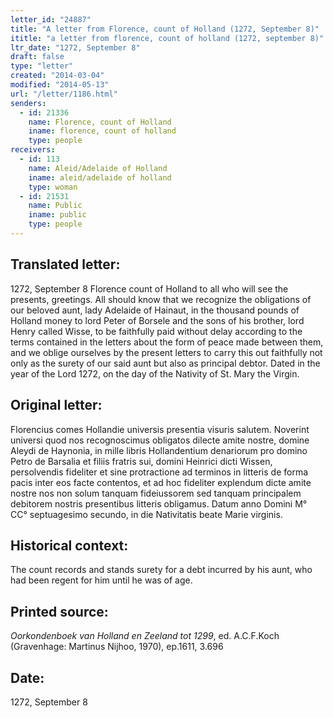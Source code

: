 ```yaml
---
letter_id: "24887"
title: "A letter from Florence, count of Holland (1272, September 8)"
ititle: "a letter from florence, count of holland (1272, september 8)"
ltr_date: "1272, September 8"
draft: false
type: "letter"
created: "2014-03-04"
modified: "2014-05-13"
url: "/letter/1186.html"
senders:
  - id: 21336
    name: Florence, count of Holland
    iname: florence, count of holland
    type: people
receivers:
  - id: 113
    name: Aleid/Adelaide of Holland
    iname: aleid/adelaide of holland
    type: woman
  - id: 21531
    name: Public
    iname: public
    type: people
---
```

<h2> Translated letter:</h2>1272, September 8
Florence count of Holland to all who will see the presents, greetings.
All should know that we recognize the obligations of our beloved aunt, lady Adelaide of Hainaut, in the thousand pounds of Holland money to lord Peter of Borsele and the sons of his brother, lord Henry called Wisse, to be faithfully paid without delay according to the terms contained in the letters about the form of peace made between them, and we oblige ourselves by the present letters to carry this out faithfully not only as the surety of our said aunt but also as principal debtor.
Dated in the year of the Lord 1272, on the day of the Nativity of St. Mary the Virgin.
<h2 class="mt-4"> Original letter:</h2>Florencius comes Hollandie universis presentia visuris salutem. Noverint universi quod nos recognoscimus obligatos dilecte amite nostre, domine Aleydi de Haynonia, in mille libris Hollandentium denariorum pro domino Petro de Barsalia et filiis fratris sui, domini Heinrici dicti Wissen, persolvendis fideliter et sine protractione ad terminos in litteris de forma pacis inter eos facte contentos, et ad hoc fideliter explendum dicte amite nostre nos non solum tanquam fideiussorem sed tanquam principalem debitorem nostris presentibus litteris obligamus.
Datum anno Domini M° CC° septuagesimo secundo, in die Nativitatis beate Marie virginis.
<h2 class="mt-4"> Historical context:</h2>The count records and stands surety for a debt incurred by his aunt, who had been regent for him until he was of age.
<h2 class="mt-4"> Printed source:</h2><p><em>Oorkondenboek van Holland en Zeeland tot 1299</em>, ed. A.C.F.Koch (Gravenhage: Martinus Nijhoo, 1970), ep.1611, 3.696</p><h2 class="mt-4"> Date:</h2>1272, September 8